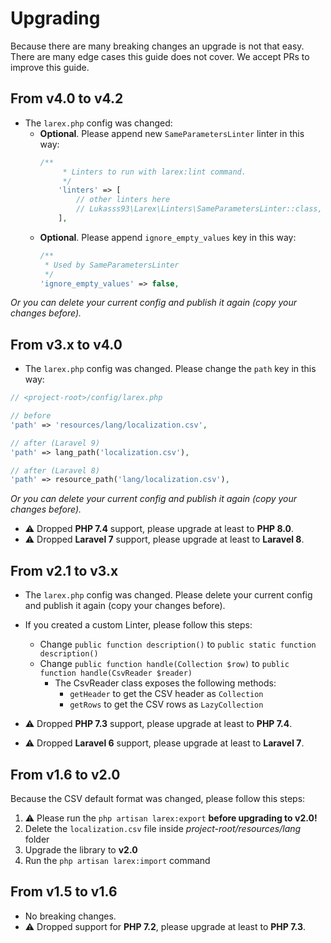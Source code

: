 # Upgrading

Because there are many breaking changes an upgrade is not that easy. There are many edge cases this guide does not
cover. We accept PRs to improve this guide.

## From v4.0 to v4.2
- The `larex.php` config was changed:
  - **Optional**. Please append new `SameParametersLinter` linter in this way:
    ```php
    /**
         * Linters to run with larex:lint command.
         */
        'linters' => [
            // other linters here
            // Lukasss93\Larex\Linters\SameParametersLinter::class,
        ],
    ```
  - **Optional**. Please append `ignore_empty_values` key in this way:
    ```php
    /**
     * Used by SameParametersLinter
     */
    'ignore_empty_values' => false,
    ```
_Or you can delete your current config and publish it again (copy your changes before)._

## From v3.x to v4.0
- The `larex.php` config was changed. Please change the `path` key in this way:
```php
// <project-root>/config/larex.php

// before
'path' => 'resources/lang/localization.csv',

// after (Laravel 9)
'path' => lang_path('localization.csv'),

// after (Laravel 8)
'path' => resource_path('lang/localization.csv'),
```

_Or you can delete your current config and publish it again (copy your changes before)._
- ⚠️ Dropped **PHP 7.4** support, please upgrade at least to **PHP 8.0**.
- ⚠️ Dropped **Laravel 7** support, please upgrade at least to **Laravel 8**.


## From v2.1 to v3.x

- The `larex.php` config was changed. Please delete your current config and publish it again (copy your changes before).
- If you created a custom Linter, please follow this steps:
    - Change `public function description()` to `public static function description()`
    - Change `public function handle(Collection $row)` to `public function handle(CsvReader $reader)`
        - The CsvReader class exposes the following methods:
            - `getHeader` to get the CSV header as `Collection`
            - `getRows` to get the CSV rows as `LazyCollection`

- ⚠️ Dropped **PHP 7.3** support, please upgrade at least to **PHP 7.4**.
- ⚠️ Dropped **Laravel 6** support, please upgrade at least to **Laravel 7**.

## From v1.6 to v2.0

Because the CSV default format was changed, please follow this steps:

1. ⚠️ Please run the `php artisan larex:export` **before upgrading to v2.0!**
2. Delete the `localization.csv` file inside _project-root/resources/lang_ folder
3. Upgrade the library to **v2.0**
4. Run the `php artisan larex:import` command

## From v1.5 to v1.6

- No breaking changes.
- ⚠️ Dropped support for **PHP 7.2**, please upgrade at least to **PHP 7.3**.
